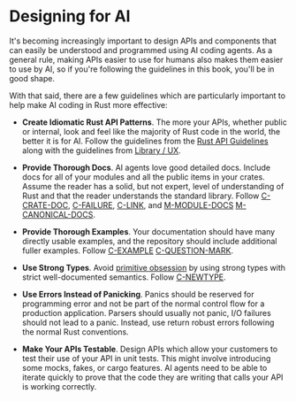 ﻿<!-- Copyright (c) Microsoft Corporation. Licensed under the MIT license. -->

# Designing for AI

It's becoming increasingly important to design APIs and components that can easily be understood and programmed
using AI coding agents. As a general rule, making APIs easier to use for humans also makes them easier to use by
AI, so if you're following the guidelines in this book, you'll be in good shape.

With that said, there are a few guidelines which are particularly important to help make AI coding in Rust more effective:

* **Create Idiomatic Rust API Patterns**. The more your APIs, whether public or internal, look and feel like the majority of
Rust code in the world, the better it is for AI. Follow the guidelines from the [Rust API Guidelines](https://rust-lang.github.io/api-guidelines/checklist.html)
along with the guidelines from [Library / UX](../guidelines/libs/ux).

* **Provide Thorough Docs**. AI agents love good detailed docs. Include docs for all of your modules and all the public items in your crates.
Assume the reader has a solid, but not expert, level of understanding of Rust and that the reader understands the standard library.
Follow
[C-CRATE-DOC](https://rust-lang.github.io/api-guidelines/checklist.html#c-crate-doc),
[C-FAILURE](https://rust-lang.github.io/api-guidelines/checklist.html#c-failure),
[C-LINK](https://rust-lang.github.io/api-guidelines/checklist.html#c-link), and
[M-MODULE-DOCS](../guidelines/docs/#M-MODULE-DOCS)
[M-CANONICAL-DOCS](../guidelines/docs/#M-CANONICAL-DOCS).

* **Provide Thorough Examples**. Your documentation should have many directly usable examples, and the repository should include additional fuller examples.
Follow
[C-EXAMPLE](https://rust-lang.github.io/api-guidelines/checklist.html#c-example)
[C-QUESTION-MARK](https://rust-lang.github.io/api-guidelines/checklist.html#c-question-mark).

* **Use Strong Types**. Avoid [primitive obsession](https://refactoring.guru/smells/primitive-obsession) by using strong types with strict well-documented semantics.
Follow
[C-NEWTYPE](https://rust-lang.github.io/api-guidelines/checklist.html#c-newtype).

* **Use Errors Instead of Panicking**. Panics should be reserved for programming error and not be part of the normal
control flow for a production application. Parsers should usually not panic, I/O failures should not lead to a panic.
Instead, use return robust errors following the normal Rust conventions.

* **Make Your APIs Testable**. Design APIs which allow your customers to test their use of your API in unit tests. This might involve introducing some mocks, fakes,
or cargo features. AI agents need to be able to iterate quickly to prove that the code they are writing that calls your API is working
correctly.
